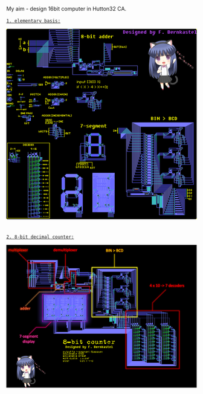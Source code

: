 My aim - design 16bit computer in Hutton32 CA.

[`1. elementary basis:`](https://github.com/FredericaBernkastel/Cellular-automaton/blob/master/JvN/circuits-sandbox.mc)

![](https://github.com/FredericaBernkastel/Cellular-automaton/blob/master/JvN/circuits-sandbox.png)
<br><br><br>
[`2. 8-bit decimal counter:`](https://github.com/FredericaBernkastel/Cellular-automaton/blob/master/JvN/advanced%20counter.mc)

![](https://github.com/FredericaBernkastel/Cellular-automaton/blob/master/JvN/advanced%20counter~marked.png)